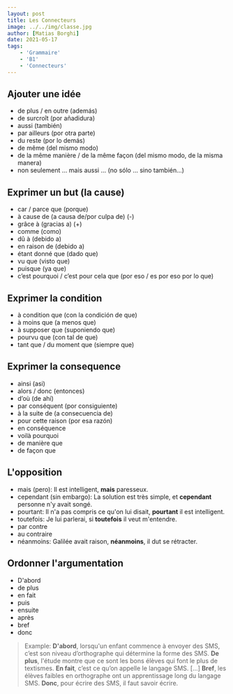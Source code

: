 ```yaml
---
layout: post
title: Les Connecteurs
image: ../../img/classe.jpg
author: [Matias Borghi]
date: 2021-05-17
tags: 
    - 'Grammaire'
    - 'B1'
    - 'Connecteurs'
---
```


## Ajouter une idée

- de plus / en outre (además)
- de surcroît (por añadidura)
- aussi (también)
- par ailleurs (por otra parte)
- du reste (por lo demás)
- de même (del mismo modo)
- de la même manière / de la même façon (del mismo modo, de la misma manera)
- non seulement … mais aussi … (no sólo … sino también…)

## Exprimer un but (la cause)

- car / parce que (porque)
- à cause de (a causa de/por culpa de) (-)
- grâce à (gracias a) (+)
- comme (como)
- dû à (debido a)
- en raison de (debido a)
- étant donné que (dado que)
- vu que (visto que)
- puisque (ya que)
- c’est pourquoi / c’est pour cela que (por eso / es por eso por lo que)

## Exprimer la condition

- à condition que (con la condición de que)
- à moins que (a menos que)
- à supposer que (suponiendo que)
- pourvu que (con tal de que)
- tant que / du moment que (siempre que)

## Exprimer la consequence

- ainsi (asi)
- alors / donc (entonces)
- d’où (de ahí)
- par conséquent (por consiguiente)
- à la suite de (a consecuencia de)
- pour cette raison (por esa razón)
- en conséquence
- voilà pourquoi
- de manière que
- de façon que

## L'opposition

- mais (pero): Il est intelligent, **mais** paresseux.
- cependant (sin embargo): La solution est très simple, et **cependant** personne n'y avait songé.
- pourtant: Il n'a pas compris ce qu'on lui disait, **pourtant** il est intelligent.
- toutefois: Je lui parlerai, si **toutefois** il veut m'entendre.
- par contre
- au contraire
- néanmoins: Galilée avait raison, **néanmoins**, il dut se rétracter.

## Ordonner l'argumentation

- D'abord
- de plus
- en fait
- puis
- ensuite
- après
- bref
- donc

> Example: **D'abord**, lorsqu'un enfant commence à envoyer des SMS, c’est son niveau d’orthographe qui détermine la forme des SMS. **De plus**, l'étude montre que ce sont les bons élèves qui font le plus de textismes. **En fait**, c’est ce qu’on appelle le langage SMS. [...] **Bref**, les élèves faibles en orthographe ont un apprentissage long du langage SMS. **Donc**, pour écrire des SMS, il faut savoir écrire.
